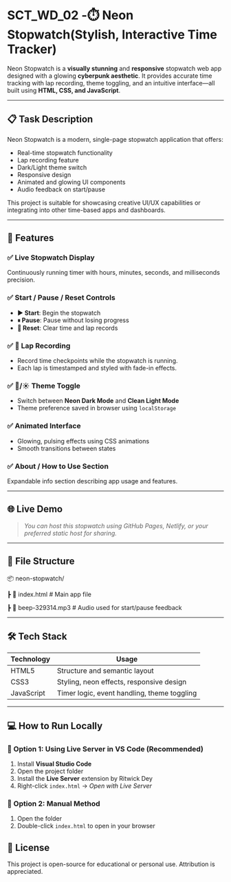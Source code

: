 # SCT_WD_02 -⏱️ Neon Stopwatch(Stylish, Interactive Time Tracker)

Neon Stopwatch is a **visually stunning** and **responsive** stopwatch web app designed with a glowing **cyberpunk aesthetic**. It provides accurate time tracking with lap recording, theme toggling, and an intuitive interface—all built using **HTML, CSS, and JavaScript**.

---

## 📋 Task Description

Neon Stopwatch is a modern, single-page stopwatch application that offers:

- Real-time stopwatch functionality  
- Lap recording feature  
- Dark/Light theme switch  
- Responsive design  
- Animated and glowing UI components  
- Audio feedback on start/pause  

This project is suitable for showcasing creative UI/UX capabilities or integrating into other time-based apps and dashboards.

---

## 🚀 Features

### ✅ Live Stopwatch Display
Continuously running timer with hours, minutes, seconds, and milliseconds precision.

### ✅ Start / Pause / Reset Controls
- **▶ Start**: Begin the stopwatch  
- **⏸ Pause**: Pause without losing progress  
- **🔄 Reset**: Clear time and lap records

### ✅ 🏁 Lap Recording
- Record time checkpoints while the stopwatch is running.  
- Each lap is timestamped and styled with fade-in effects.

### ✅ 🌙/☀️ Theme Toggle
- Switch between **Neon Dark Mode** and **Clean Light Mode**  
- Theme preference saved in browser using `localStorage`

### ✅ Animated Interface
- Glowing, pulsing effects using CSS animations  
- Smooth transitions between states

### ✅ About / How to Use Section
Expandable info section describing app usage and features.

---

## 🌐 Live Demo

> _You can host this stopwatch using GitHub Pages, Netlify, or your preferred static host for sharing._

---

## 📁 File Structure
📦 neon-stopwatch/

┣ 📄 index.html # Main app file

┣ 🎵 beep-329314.mp3 # Audio used for start/pause feedback


---

## 🛠️ Tech Stack

| Technology | Usage                        |
|------------|------------------------------|
| HTML5      | Structure and semantic layout|
| CSS3       | Styling, neon effects, responsive design |
| JavaScript | Timer logic, event handling, theme toggling |

---

## 💻 How to Run Locally

### 🔹 Option 1: Using Live Server in VS Code (Recommended)
1. Install **Visual Studio Code**
2. Open the project folder
3. Install the **Live Server** extension by Ritwick Dey
4. Right-click `index.html` → _Open with Live Server_

### 🔹 Option 2: Manual Method
1. Open the folder
2. Double-click `index.html` to open in your browser

## 📃 License

This project is open-source for educational or personal use. Attribution is appreciated.
